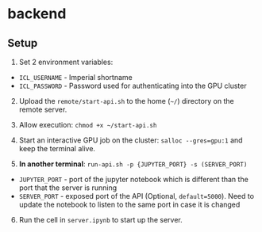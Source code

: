 # backend

## Setup

1. Set 2 environment variables:
- `ICL_USERNAME` - Imperial shortname
- `ICL_PASSWORD` - Password used for authenticating into the GPU cluster

2. Upload the `remote/start-api.sh` to the home (`~/`) directory on the remote server.

3. Allow execution: `chmod +x ~/start-api.sh`

4. Start an interactive GPU job on the cluster: `salloc --gres=gpu:1` and keep the terminal alive.

5. **In another terminal**: `run-api.sh -p {JUPYTER_PORT} -s (SERVER_PORT)`
- `JUPYTER_PORT` - port of the jupyter notebook which is different than the port that the server is running
- `SERVER_PORT` - exposed port of the API (Optional, `default=5000`). Need to update the notebook to listen to the same port in case it is changed

6. Run the cell in `server.ipynb` to start up the server.
